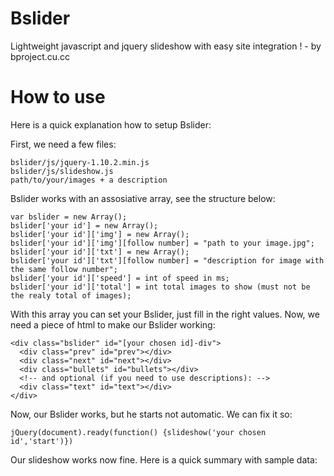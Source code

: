 Bslider
=======

Lightweight javascript and jquery slideshow with easy site integration ! - by bproject.cu.cc

How to use
==========

Here is a quick explanation how to setup Bslider:

  First, we need a few files:
  
    bslider/js/jquery-1.10.2.min.js
    bslider/js/slideshow.js
    path/to/your/images + a description

  Bslider works with an assosiative array, see the structure below:
    
    var bslider = new Array();
    bslider['your id'] = new Array();
    bslider['your id']['img'] = new Array();
    bslider['your id']['img'][follow number] = "path to your image.jpg";
    bslider['your id']['txt'] = new Array();
    bslider['your id']['txt'][follow number] = "description for image with the same follow number";
    bslider['your id']['speed'] = int of speed in ms;
    bslider['your id']['total'] = int total images to show (must not be the realy total of images);
    
  With this array you can set your Bslider, just fill in the right values.
  Now, we need a piece of html to make our Bslider working:
  
    <div class="bslider" id="[your chosen id]-div">
      <div class="prev" id="prev"></div>
      <div class="next" id="next"></div>
      <div class="bullets" id="bullets"></div>
      <!-- and optional (if you need to use descriptions): -->
      <div class="text" id="text"></div>
    </div>

  Now, our Bslider works, but he starts not automatic. We can fix it so:
  
    jQuery(document).ready(function() {slideshow('your chosen id','start')})
    
  Our slideshow works now fine.
  Here is a quick summary with sample data:

    
